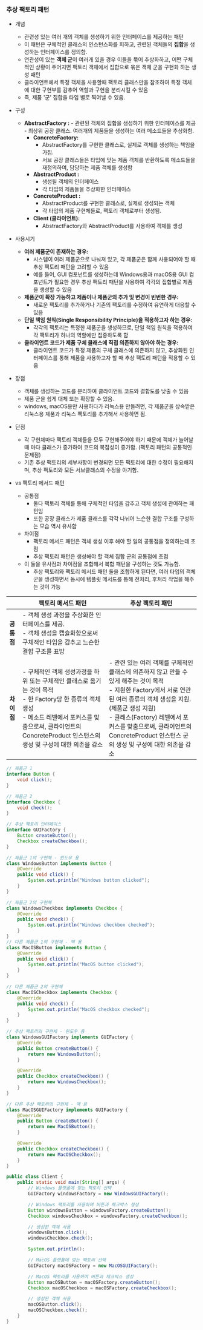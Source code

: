 ### 추상 팩토리 패턴
- 개념
    - 관련성 있는 여러 개의 객체를 생성하기 위한 인터페이스를 제공하는 패턴
    - 이 패턴은 구체적인 클래스의 인스턴스화를 피하고, 관련된 객체들의 **집합**을 생성하는 인터페이스를 정의함.
    - 연관성이 있는 **객체 군**이 여러개 있을 경우 이들을 묶어 추상화하고, 어떤 구체적인 상황이 주어지면 팩토리 객체에서 집합으로 묶은 객체 군을 구현화 하는 생성 패턴
    - 클라이언트에서 특정 객체을 사용할때 팩토리 클래스만을 참조하여 특정 객체에 대한 구현부를 감추어 역할과 구현을 분리시킬 수 있음
    - 즉, 제품 '군' 집합을 타입 별로 찍어낼 수 있음.
- 구성
  - **AbstractFactory :**
        - 관련된 객체의 집합을 생성하기 위한 인터페이스를 제공
        - 최상위 공장 클래스. 여러개의 제품들을 생성하는 여러 메소드들을 추상화함.
    -  **ConcreteFactory:**
        - AbstractFactory를 구현한 클래스로, 실제로 객체를 생성하는 책임을 가짐.
        - 서브 공장 클래스들은 타입에 맞는 제품 객체를 반환하도록 메소드들을 재정의하여, 담당하는 제품 객체를 생성함
    - **AbstractProduct :**
        - 생성될 객체의 인터페이스
        - 각 타입의 제품들을 추상화한 인터페이스
    - **ConcreteProduct :**
        - AbstractProduct를 구현한 클래스로, 실제로 생성되는 객체
        - 각 타입의 제품 구현체들로, 팩토리 객체로부터 생성됨.
    - **Client (클라이언트):**
        - AbstractFactory와 AbstractProduct를 사용하여 객체를 생성

- 사용시기
    - **여러 제품군이 존재하는 경우:**
        - 시스템이 여러 제품군으로 나눠져 있고, 각 제품군은 함께 사용되어야 할 때 추상 팩토리 패턴을 고려할 수 있음
        - 예를 들어, GUI 컴포넌트를 생성하는데 Windows용과 macOS용 GUI 컴포넌트가 필요한 경우 추상 팩토리 패턴을 사용하여 각각의 집합별로 제품을 생성할 수 있음
    - **제품군이 확장 가능하고 제품이나 제품군의 추가 및 변경이 빈번한 경우:**
        - 새로운 팩토리를 추가하거나 기존의 팩토리를 수정하여 유연하게 대응할 수 있음
    - **단일 책임 원칙(Single Responsibility Principle)을 적용하고자 하는 경우:**
        - 각각의 팩토리는 특정한 제품군을 생성하므로, 단일 책임 원칙을 적용하여 각 팩토리가 하나의 역할에만 집중하도록 함
    - **클라이언트 코드가 제품 구체 클래스에 직접 의존하지 않아야 하는 경우:**
        - 클라이언트 코드가 특정 제품의 구체 클래스에 의존하지 않고, 추상화된 인터페이스를 통해 제품을 사용하고자 할 때 추상 팩토리 패턴을 적용할 수 있음

- 장점
    - 객체를 생성하는 코드를 분리하여 클라이언트 코드와 결합도를 낮출 수 있음
    - 제품 군을 쉽게 대체 또는 확장할 수 있음.
    - windows, macOS용만 사용하다가 리눅스용 만들려면, 각 제품군을 상속받은 리눅스용 제품과 리눅스 팩토리를 추가해서 사용하면 됨.
- 단점
    - 각 구현체마다 팩토리 객체들을 모두 구현해주어야 하기 때문에 객체가 늘어날때 마다 클래스가 증가하여 코드의 복잡성이 증가함. (팩토리 패턴의 공통적인 문제점)
    - 기존 추상 팩토리의 세부사항이 변경되면 모든 팩토리에 대한 수정이 필요해지며, 추상 팩토리와 모든 서브클래스의 수정을 야기함.

- vs 팩토리 메서드 패턴
    - 공통점
        - 둘다 팩토리 객체를 통해 구체적인 타입을 감추고 객체 생성에 관여하는 패턴임
        - 또한 공장 클래스가 제품 클래스를 각각 나뉘어 느슨한 결합 구조를 구성하는 모습 역시 유사함
    - 차이점
        - 팩토리 메서드 패턴은 객체 생성 이후 해야 할 일의 공통점을 정의하는데 초점
        - 추상 팩토리 패턴은 생성해야 할 객체 집합 군의 공통점에 초점
    - 이 둘을 유사점과 차이점을 조합해서 복합 패턴을 구성하는 것도 가능함.
        - 추상 팩토리와 팩토리 메서드 패턴 둘을 조합하게 된다면, 여러 타입의 객체 군을 생성하면서 동시에 템플릿 메서드를 통해 전처리, 후처리 작업을 해주는 것이 가능


|                  | **팩토리 메서드 패턴**                                                                                                                                  | **추상 팩토리 패턴**                                          |
| ---------------- |-------------------------------------------------------------------------------------------------------------------------------------------------| ------------------------------------------------------------ |
| **공통점**       | - 객체 생성 과정을 추상화한 인터페이스를 제공.<br/> - 객체 생성을 캡슐화함으로써 구체적인 타입을 감추고 느슨한 결합 구조를 표방                                                                    |
| **차이점**       | - 구체적인 객체 생성과정을 하위 또는 구체적인 클래스로 옮기는 것이 목적<br>- 한 Factory당 한 종류의 객체 생성<br>- 메소드 레벨에서 포커스를 맞춤으로써, 클라이언트의 ConcreteProduct 인스턴스의 생성 및 구성에 대한 의존을 감소 | - 관련 있는 여러 객체를 구체적인 클래스에 의존하지 않고 만들 수 있게 해주는 것이 목적<br>- 지원한 Factory에서 서로 연관된 여러 종류의 객체 생성을 지원. (제품군 생성 지원)<br>- 클래스(Factory) 레벨에서 포커스를 맞춤으로써, 클라이언트의 ConcreteProduct 인스턴스 군의 생성 및 구성에 대한 의존을 감소 |



```java
// 제품군 1
interface Button {
    void click();
}

// 제품군 2
interface Checkbox {
    void check();
}

// 추상 팩토리 인터페이스
interface GUIFactory {
    Button createButton();
    Checkbox createCheckbox();
}

// 제품군 1의 구현체 - 윈도우 용
class WindowsButton implements Button {
    @Override
    public void click() {
        System.out.println("Windows button clicked");
    }
}

// 제품군 2의 구현체
class WindowsCheckbox implements Checkbox {
    @Override
    public void check() {
        System.out.println("Windows checkbox checked");
    }
}
// 다른 제품군 1의 구현체 - 맥 용
class MacOSButton implements Button {
    @Override
    public void click() {
        System.out.println("MacOS button clicked");
    }
}

// 다른 제품군 2의 구현체
class MacOSCheckbox implements Checkbox {
    @Override
    public void check() {
        System.out.println("MacOS checkbox checked");
    }
}

// 추상 팩토리의 구현체 - 윈도우 용
class WindowsGUIFactory implements GUIFactory {
    @Override
    public Button createButton() {
        return new WindowsButton();
    }

    @Override
    public Checkbox createCheckbox() {
        return new WindowsCheckbox();
    }
}

// 다른 추상 팩토리의 구현체 - 맥 용
class MacOSGUIFactory implements GUIFactory {
    @Override
    public Button createButton() {
        return new MacOSButton();
    }

    @Override
    public Checkbox createCheckbox() {
        return new MacOSCheckbox();
    }
}

public class Client {
    public static void main(String[] args) {
        // Windows 플랫폼에 맞는 팩토리 선택
        GUIFactory windowsFactory = new WindowsGUIFactory();

        // Windows 팩토리를 사용하여 버튼과 체크박스 생성
        Button windowsButton = windowsFactory.createButton();
        Checkbox windowsCheckbox = windowsFactory.createCheckbox();

        // 생성된 객체 사용
        windowsButton.click();
        windowsCheckbox.check();

        System.out.println();

        // MacOS 플랫폼에 맞는 팩토리 선택
        GUIFactory macOSFactory = new MacOSGUIFactory();

        // MacOS 팩토리를 사용하여 버튼과 체크박스 생성
        Button macOSButton = macOSFactory.createButton();
        Checkbox macOSCheckbox = macOSFactory.createCheckbox();

        // 생성된 객체 사용
        macOSButton.click();
        macOSCheckbox.check();
    }
}
```